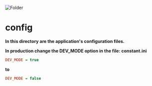 ![Folder](https://github.com/sciola-git/sciola-git.github.io/blob/main/images/icons/folder.svg?raw=true)

# config

**In this directory are the application's configuration files.**

**In production change the DEV_MODE option in the file: constant.ini**
```ini
DEV_MODE = true
```
**to**
```ini
DEV_MODE = false
```
